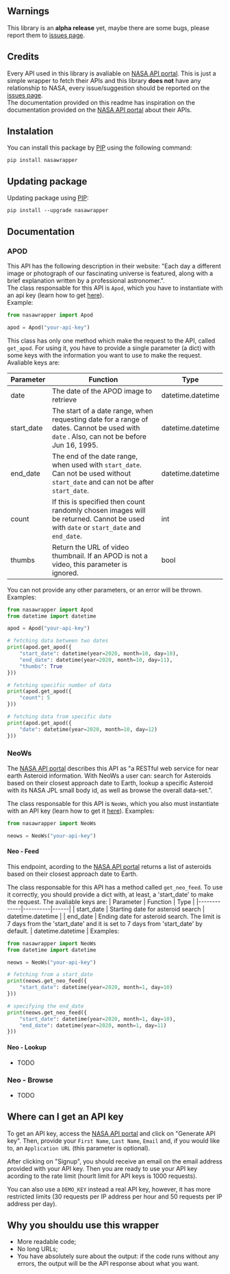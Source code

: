 ## Warnings

This library is an **alpha release** yet, maybe there are some bugs, please report them to [issues page](https://github.com/End313234/nasawrapper-python/issues). <br>

## Credits

Every API used in this library is avaliable on [NASA API portal](https://api.nasa.gov/). This is just a simple wrapper to fetch their APIs and this library **does not** have any relationship to NASA, every issue/suggestion should be reported on the [issues page](https://github.com/End313234/nasawrapper-python/issues). <br>
The documentation provided on this readme has inspiration on the documentation provided on the [NASA API portal](https://api.nasa.gov/) about their APIs.

## Instalation

You can install this package by [PIP](https://pip.pypa.io/en/stable/) using the following command:

```
pip install nasawrapper
```

## Updating package

Updating package using [PIP](https://pip.pypa.io/en/stable/):

```
pip install --upgrade nasawrapper
```

## Documentation

### APOD

This API has the following description in their website: "Each day a different image or photograph of our fascinating universe is featured, along with a brief explanation written by a professional astronomer.". <br>
The class responsable for this API is `Apod`, which you have to instantiate with an api key (learn how to get [here](https://github.com/End313234/nasawrapper-python#where-can-i-get-an-api-key)). <br>
Example:

```py
from nasawrapper import Apod

apod = Apod("your-api-key")
```

This class has only one method which make the request to the API, called `get_apod`.
For using it, you have to provide a single parameter (a dict) with some keys with the information you want to use to make the request. Avaliable keys are:

| Parameter  | Function                                                                                                                                 | Type              |
| ---------- | ---------------------------------------------------------------------------------------------------------------------------------------- | ----------------- |
| date       | The date of the APOD image to retrieve                                                                                                   | datetime.datetime |
| start_date | The start of a date range, when requesting date for a range of dates. Cannot be used with `date` . Also, can not be before Jun 16, 1995. | datetime.datetime |
| end_date   | The end of the date range, when used with `start_date`. Can not be used without `start_date` and can not be after `start_date`.          | datetime.datetime |
| count      | If this is specified then count randomly chosen images will be returned. Cannot be used with `date` or `start_date` and `end_date`.      | int               |
| thumbs     | Return the URL of video thumbnail. If an APOD is not a video, this parameter is ignored.                                                 | bool              |

You can not provide any other parameters, or an error will be thrown. <br>
Examples:

```py
from nasawrapper import Apod
from datetime import datetime

apod = Apod("your-api-key")

# fetching data between two dates
print(apod.get_apod({
    "start_date": datetime(year=2020, month=10, day=10),
    "end_date": datetime(year=2020, month=10, day=11),
    "thumbs": True
}))

# fetching specific number of data
print(apod.get_apod({
    "count": 5
}))

# fetching data from specific date
print(apod.get_apod({
    "date": datetime(year=2020, month=10, day=12)
}))
```

### NeoWs

The [NASA API portal](https://api.nasa.gov/) describes this API as "a RESTful web service for near earth Asteroid information. With NeoWs a user can: search for Asteroids based on their closest approach date to Earth, lookup a specific Asteroid with its NASA JPL small body id, as well as browse the overall data-set.".

The class responsable for this API is `NeoWs`, which you also must instantiate with an API key (learn how to get it [here](https://github.com/End313234/nasawrapper-python#where-can-i-get-an-api-key)).
Examples:

```py
from nasawrapper import NeoWs

neows = NeoWs("your-api-key")
```

#### Neo - Feed

This endpoint, acording to the [NASA API portal](https://api.nasa.gov/) returns a list of asteroids based on their closest approach date to Earth.

The class responsable for this API has a method called `get_neo_feed`. To use it correctly, you should provide a dict with, at least, a 'start_date' to make the request. The avaliable keys are:
| Parameter | Function | Type |
|-------------|----------|------|
| start_date | Starting date for asteroid search | datetime.datetime |
| end_date | Ending date for asteroid search. The limit is 7 days from the 'start_date' and it is set to 7 days from 'start_date' by default. | datetime.datetime |
Examples:
```py
from nasawrapper import NeoWs
from datetime import datetime

neows = NeoWs("your-api-key")

# fetching from a start_date 
print(neows.get_neo_feed({
    "start_date": datetime(year=2020, month=1, day=10)
}))

# specifying the end_date
print(neows.get_neo_feed({
    "start_date": datetime(year=2020, month=1, day=10),
    "end_date": datetime(year=2020, month=1, day=11)
}))
```

#### Neo - Lookup
- TODO

### Neo - Browse
- TODO

## Where can I get an API key
To get an API key, access the [NASA API portal](https://api.nasa.gov/) and click on "Generate API key". Then, provide your `First Name`, `Last Name`, `Email` and, if you would like to, an `Application URL` (this parameter is optional).

After clicking on "Signup", you should receive an email on the email address provided with your API key. Then you are ready to use your API key acording to the rate limit (hourlt limit for API keys is 1000 requests).

You can also use a `DEMO_KEY` instead a real API key, however, it has more restricted limits (30 requests per IP address per hour and 50 requests per IP address per day).

## Why you shouldu use this wrapper
- More readable code;
- No long URLs;
- You have absolutely sure about the output: if the code runs without any errors, the output will be the API response about what you want.